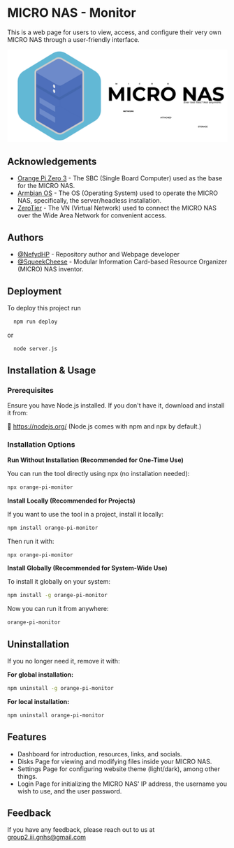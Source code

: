 
# MICRO NAS - Monitor

This is a web page for users to view, access, and configure their very own MICRO NAS through a user-friendly interface.

![Logo](https://github.com/NefydHP/micronas/blob/main/481179395_2106799873085385_3002405446289898142_n.png)
## Acknowledgements

 - [Orange Pi Zero 3](http://www.orangepi.org/html/hardWare/computerAndMicrocontrollers/details/Orange-Pi-Zero-3.html) - The SBC (Single Board Computer) used as the base for the MICRO NAS.
 - [Armbian OS](https://github.com/leeboby/armbian-images) - The OS (Operating System) used to operate the MICRO NAS, specifically, the server/headless installation.
 - [ZeroTier](https://www.zerotier.com/) - The VN (Virtual Network) used to connect the MICRO NAS over the Wide Area Network for convenient access.

## Authors

- [@NefydHP](https://github.com/NefydHP) - Repository author and Webpage developer 
- [@SqueekCheese](https://github.com/SqueekCheese) - Modular Information Card-based Resource Organizer (MICRO) NAS inventor.
## Deployment

To deploy this project run

```bash
  npm run deploy
```
or
```bash
  node server.js
``````
## Installation & Usage
### Prerequisites
Ensure you have Node.js installed. If you don't have it, download and install it from:

🔗 https://nodejs.org/
(Node.js comes with npm and npx by default.)

### Installation Options
**Run Without Installation (Recommended for One-Time Use)**

You can run the tool directly using npx (no installation needed):

```bash
npx orange-pi-monitor
```

**Install Locally (Recommended for Projects)**

If you want to use the tool in a project, install it locally:

```bash
npm install orange-pi-monitor
```

Then run it with:

```bash
npx orange-pi-monitor
```

**Install Globally (Recommended for System-Wide Use)**

To install it globally on your system:

```bash
npm install -g orange-pi-monitor
```

Now you can run it from anywhere:

```bash
orange-pi-monitor
```

## Uninstallation
If you no longer need it, remove it with:

**For global installation:**

```bash
npm uninstall -g orange-pi-monitor
```

**For local installation:**

```bash
npm uninstall orange-pi-monitor
```
## Features

- Dashboard for introduction, resources, links, and socials.
- Disks Page for viewing and modifying files inside your MICRO NAS.
- Settings Page for configuring website theme (light/dark), among other things.
- Login Page for initializing the MICRO NAS' IP address, the username you wish to use, and the user password.
## Feedback

If you have any feedback, please reach out to us at group2.iii.gnhs@gmail.com

